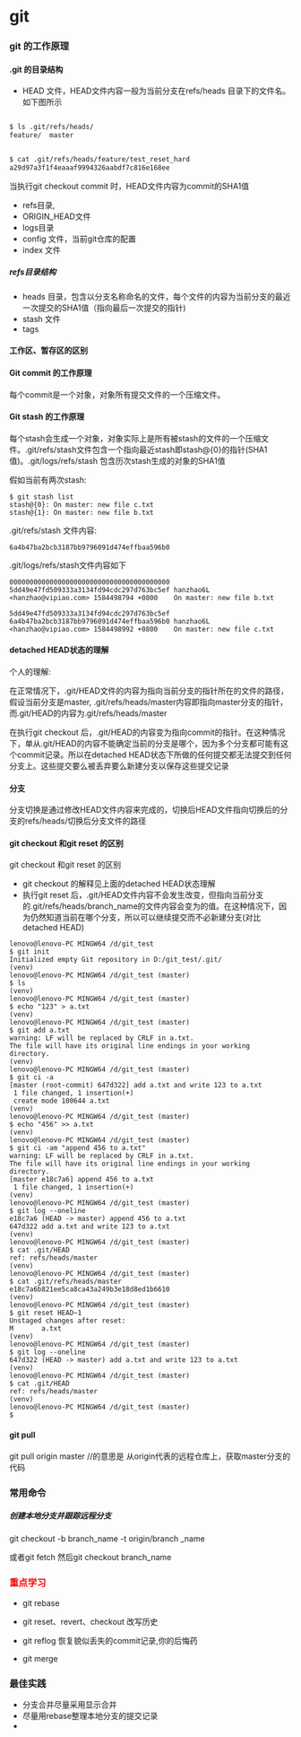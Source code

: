 # git 

### git 的工作原理

#### .git 的目录结构

* HEAD 文件，HEAD文件内容一般为当前分支在refs/heads 目录下的文件名。如下图所示

~~~bash

$ ls .git/refs/heads/
feature/  master


$ cat .git/refs/heads/feature/test_reset_hard
a29d97a3f1f4eaaaf9994326aabdf7c816e168ee

~~~

当执行git checkout commit 时，HEAD文件内容为commit的SHA1值

* refs目录, 
* ORIGIN_HEAD文件
* logs目录
* config 文件，当前git仓库的配置
* index 文件

##### refs目录结构

* heads 目录，包含以分支名称命名的文件，每个文件的内容为当前分支的最近一次提交的SHA1值（指向最后一次提交的指针)
* stash 文件
* tags

#### 工作区、暂存区的区别

#### Git commit 的工作原理

每个commit是一个对象，对象所有提交文件的一个压缩文件。

#### Git stash 的工作原理

每个stash会生成一个对象，对象实际上是所有被stash的文件的一个压缩文件。.git/refs/stash文件包含一个指向最近stash即stash@{0}的指针(SHA1值)。.git/logs/refs/stash 包含历次stash生成的对象的SHA1值

假如当前有两次stash:

~~~
$ git stash list
stash@{0}: On master: new file c.txt
stash@{1}: On master: new file b.txt

~~~

.git/refs/stash 文件内容:

~~~
6a4b47ba2bcb3187bb9796091d474effbaa596b0
~~~



.git/logs/refs/stash文件内容如下

~~~
0000000000000000000000000000000000000000 5dd49e47fd509333a3134fd94cdc297d763bc5ef hanzhao6L <hanzhao@vipiao.com> 1584498794 +0800    On master: new file b.txt

5dd49e47fd509333a3134fd94cdc297d763bc5ef 6a4b47ba2bcb3187bb9796091d474effbaa596b0 hanzhao6L <hanzhao@vipiao.com> 1584498992 +0800    On master: new file c.txt
~~~



#### detached HEAD状态的理解

个人的理解:

在正常情况下，.git/HEAD文件的内容为指向当前分支的指针所在的文件的路径，假设当前分支是master, .git/refs/heads/master内容即指向master分支的指针，而.git/HEAD的内容为.git/refs/heads/master

在执行git checkout <commit>后，.git/HEAD的内容变为指向commit的指针。在这种情况下，单从.git/HEAD的内容不能确定当前的分支是哪个，因为多个分支都可能有这个commit记录。所以在detached HEAD状态下所做的任何提交都无法提交到任何分支上。这些提交要么被丢弃要么新建分支以保存这些提交记录

####  分支

分支切换是通过修改HEAD文件内容来完成的，切换后HEAD文件指向切换后的分支的refs/heads/切换后分支文件的路径



#### git checkout  和git reset  的区别

git checkout <commit> 和git reset <commit> 的区别

* git checkout <commit> 的解释见上面的detached HEAD状态理解
* 执行git reset <commit> 后，.git/HEAD文件内容不会发生改变，但指向当前分支的.git/refs/heads/branch_name的文件内容会变为<commit>的值。在这种情况下，因为仍然知道当前在哪个分支，所以可以继续提交而不必新建分支(对比detached HEAD)

~~~
lenovo@lenovo-PC MINGW64 /d/git_test
$ git init
Initialized empty Git repository in D:/git_test/.git/
(venv)
lenovo@lenovo-PC MINGW64 /d/git_test (master)
$ ls
(venv)
lenovo@lenovo-PC MINGW64 /d/git_test (master)
$ echo "123" > a.txt
(venv)
lenovo@lenovo-PC MINGW64 /d/git_test (master)
$ git add a.txt
warning: LF will be replaced by CRLF in a.txt.
The file will have its original line endings in your working directory.
(venv)
lenovo@lenovo-PC MINGW64 /d/git_test (master)
$ git ci -a
[master (root-commit) 647d322] add a.txt and write 123 to a.txt
 1 file changed, 1 insertion(+)
 create mode 100644 a.txt
(venv)
lenovo@lenovo-PC MINGW64 /d/git_test (master)
$ echo "456" >> a.txt
(venv)
lenovo@lenovo-PC MINGW64 /d/git_test (master)
$ git ci -am "append 456 to a.txt"
warning: LF will be replaced by CRLF in a.txt.
The file will have its original line endings in your working directory.
[master e18c7a6] append 456 to a.txt
 1 file changed, 1 insertion(+)
(venv)
lenovo@lenovo-PC MINGW64 /d/git_test (master)
$ git log --oneline
e18c7a6 (HEAD -> master) append 456 to a.txt
647d322 add a.txt and write 123 to a.txt
(venv)
lenovo@lenovo-PC MINGW64 /d/git_test (master)
$ cat .git/HEAD
ref: refs/heads/master
(venv)
lenovo@lenovo-PC MINGW64 /d/git_test (master)
$ cat .git/refs/heads/master
e18c7a6b821ee5ca8ca43a249b3e18d8ed1b6610
(venv)
lenovo@lenovo-PC MINGW64 /d/git_test (master)
$ git reset HEAD~1
Unstaged changes after reset:
M       a.txt
(venv)
lenovo@lenovo-PC MINGW64 /d/git_test (master)
$ git log --oneline
647d322 (HEAD -> master) add a.txt and write 123 to a.txt
(venv)
lenovo@lenovo-PC MINGW64 /d/git_test (master)
$ cat .git/HEAD
ref: refs/heads/master
(venv)
lenovo@lenovo-PC MINGW64 /d/git_test (master)
$

~~~



#### git pull

git pull origin master //的意思是 从origin代表的远程仓库上，获取master分支的代码

### 常用命令

##### 创建本地分支并跟踪远程分支

git checkout -b  branch_name -t origin/branch _name

或者git fetch  然后git checkout branch_name



### <font color="red">重点学习</font>

* git rebase 
* git reset、revert、checkout 改写历史
* git reflog 恢复貌似丢失的commit记录,你的后悔药

* git merge

### 最佳实践

* 分支合并尽量采用显示合并
* 尽量用rebase整理本地分支的提交记录
* 